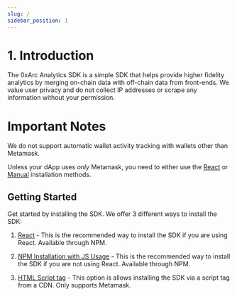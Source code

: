 ```yaml
---
slug: /
sidebar_position: 1
---
```


# 1. Introduction

The 0xArc Analytics SDK is a simple SDK that helps provide higher fidelity analytics by merging on-chain data with off-chain data from front-ends. We value user privacy and do not collect IP addresses or scrape any information without your permission.

# Important Notes

We do not support automatic wallet activity tracking with wallets other than Metamask.

Unless your dApp uses _only_ Metamask, you need to either use the [React](/category/1-react) or [Manual](/category/2-manual) installation methods.

## Getting Started

Get started by installing the SDK. We offer 3 different ways to install the SDK:

1. [React](/react/installation-react) - This is the recommended way to install the SDK if you are using React. Available through NPM.

2. [NPM Installation with JS Usage](/manual/installation-manual) - This is the recommended way to install the SDK if you are not using React. Available through NPM.

3. [HTML Script tag](/script/installation-script) - This option is allows installing the SDK via a script tag from a CDN. Only supports Metamask.
